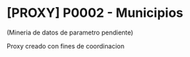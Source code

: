 # [PROXY] P0002 - Municipios

(Mineria de datos de parametro pendiente)

Proxy creado con fines de coordinacion